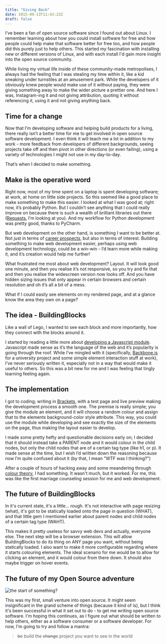 ```yaml
---
title: "Giving Back"
date: 2015-09-13T11:43:23Z
draft: false
---
```


I’ve been a fan of open source software since I found out about Linux. I remember learning about how you could install software for free and how people could help make that software better for free too, and how people did this purely just to help others. This started my fascination with installing new or different versions of Linux, and with each install I'd gain more insight into the open source community.

While living my virtual life inside of these community-made metropolises, I always had the feeling that I was stealing my time within it, like a kid sneaking under turnstiles at an amusement park. While the developers of it obviously knew people would make use of it without paying, they were giving something away to make the wider picture a prettier one. And here I was, Instagram-ing it and not giving attribution, quoting it without referencing it, using it and not giving anything back.

## Time for a change ##

Now that I’m developing software and helping build products for a living, there really isn’t a better time for me to get involved in open source software development. I even think it will teach me a lot in addition to my work - more feedback from developers of different backgrounds, seeing projects take off and then pivot in other directions (or even failing), using a variety of technologies I might not use in my day-to-day.

That’s when I decided to make something.

## Make is the operative word ##

Right now, most of my time spent on a laptop is spent developing software; at work, at home on little side projects. So this seemed like a good place to make something to make this easier. I looked at what I was good at; right now, it’s probably Python. But I couldn’t see anything that I could really improve on because there is such a wealth of brilliant libraries out there ([Requests](https://github.com/kennethreitz/requests), I’m looking at you). And my workflow for Python development was pretty good, thanks to PyCharm.

But web development on the other hand, is something I want to be better at. Not just in terms of [career prospects](http://mashable.com/2015/01/18/programming-languages-2015/#stlTE_c.aEkB), but also in terms of interest. Building something to make web development easier, perhaps using web development technology, could be a win-win - I’d learn more while making it, and it’s creation would help me further!

What frustrated me most about web development? Layout. It will look good one minute, and then you realise it’s not responsive, so you try and fix that and then you realise the widescreen version now looks off. And you have hidden sizing issues that only appear in certain browsers and certain resolution and oh it’s all a bit of a mess.

What if I could easily see elements on my rendered page, and at a glance know the area they own on a page?

## The idea - BuildingBlocks ##

Like a wall of Lego, I wanted to see each block and more importantly, how they connect with the blocks around it.

I started by reading a little more about [developing a Javascript module](http://blog.teamtreehouse.com/how-to-write-a-module-in-javascript-quick-tip). Javascript made sense as it’s the language of the web and it’s popularity is going through the roof. While I’ve mingled with it (specifically, [Backbone.js](http://backbonejs.org/) for a university project and some simple element interaction stuff at work), I’ve never seriously written it, especially not in a way that would make it useful to others. So this was a bit new for me and I was feeling that tingly learning feeling again.

## The implementation ##

I got to coding; writing in [Brackets](http://brackets.io/), with a test page and live preview making the development process a smooth one. The premise is really simple; you give the module an element, and it will choose a random colour and assign that to the elements background-color style attribute. This way, you could use the module while developing and see exactly the size of the elements on the page, thus making the layout easier to develop.

I made some pretty hefty and questionable decisions early on; I decided that it should instead take a PARENT node and it would colour in the child nodes, but only the child nodes that are of a certain tag type (like h1, or p). It made sense at the time, but I wish I’d written down the reasoning because now I’m quite confused about it (by that, I mean "WTF was I thinking?")

After a couple of hours of hacking away and some meandering through [colour theory](http://www.colormatters.com/color-and-design/basic-color-theory), I had something. It wasn't much, but it worked. For me, this was like the first marriage counseling session for me and web development.

## The future of BuildingBlocks ##

In it's current state, it's a little... rough. It's not interactive with page resizing (what), it's got to be statically loaded onto the page in question (WHAT), and that little gem I mentioned earlier about parent nodes and child nodes of a certain tag type (WAHT).

This makes it pretty useless for savvy web devs and actually, everyone else. The next step will be a browser extension. This will allow BuildingBlocks to do its thing on ANY page you want, without being statically loaded. I also want to make it more configurable regarding where it starts colouring elements. The ideal scenario for me would be to allow for clicking an element, and it would colour from there down. It should also maybe trigger on hover events.

## The future of my Open Source adventure ##

![the start of something?](/img/giving-back/buildingblocks_contributions.png)

This was my first, small venture into open source. It might seem insignificant in the grand scheme of things (because it kind of is), but I think it's been successful in what it set out to do - to get me writing open source software. I'm hoping this continues, as I figure out what should be written to help others, either as a software consumer or a software developer. For now, I'm going to try and follow a mantra:

> ~~be~~ build the ~~change~~ project you want to see in the world



